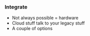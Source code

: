 ---
---
### Integrate

<!--
Sometimes a migration is not possible (too costly, licensing does not allow it, hardware dependencies, …), in this section we’ll discuss different options to integrate existing legacy apps with Openstack: pros & cons and how to do it in Openstack.
-->

<aside class="notes">
  <ul>
  <li>Not always possible = hardware
  <li>Cloud stuff talk to your legacy stuff
  <li>A couple of options
  </ul>
</aside>
